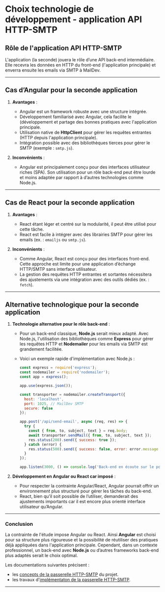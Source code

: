 # Choix technologie de développement - application API HTTP-SMTP

## **Rôle de l'application API HTTP-SMTP**

L'application (la seconde) jouera le rôle d’une API back-end intermédiaire. Elle recevra les données en HTTP du front-end (l'application principale) et enverra ensuite les emails via SMTP à MailDev.

---

## **Cas d’Angular pour la seconde application**

1. **Avantages** :
   - Angular est un framework robuste avec une structure intégrée.
   - Développement familiarisé avec Angular, cela facilite le  (développement et partage des bonnes pratiques avec l'application principale.
   - Utilisation native de **HttpClient** pour gérer les requêtes entrantes (HTTP depuis l'application principale).
   - Intégration possible avec des bibliothèques tierces pour gérer le SMTP (exemple : `smtp.js`).

2. **Inconvénients** :
   - Angular est principalement conçu pour des interfaces utilisateur riches (SPA). Son utilisation pour un rôle back-end peut être lourde et moins adaptée par rapport à d’autres technologies comme Node.js.

---

## **Cas de React pour la seconde application**

1. **Avantages** :
   - React étant léger et centré sur la modularité, il peut être utilisé pour cette tâche.
   - React est facile à intégrer avec des librairies SMTP pour gérer les emails (ex. : `emailjs` ou `smtp.js`).

2. **Inconvénients** :
   - Comme Angular, React est conçu pour des interfaces front-end. Cette approche est limite pour une application d’échange HTTP/SMTP sans interface utilisateur.
   - La gestion des requêtes HTTP entrantes et sortantes nécessitera des ajustements via une intégration avec des outils dédiés (ex. : `fetch`).

---

## **Alternative technologique pour la seconde application**

1. **Technologie alternative pour le rôle back-end** :
   - Pour un back-end classique, **Node.js** serait mieux adapté. Avec Node.js, l'utilisation  des bibliothèques comme **Express** pour gérer les requêtes HTTP et **Nodemailer** pour les emails via SMTP est grandement facilitée.

   - Voici un exemple rapide d'implémentation avec Node.js :
  
     ``` javascript
     const express = require('express');
     const nodemailer = require('nodemailer');
     const app = express();

     app.use(express.json());

     const transporter = nodemailer.createTransport({
       host: 'localhost',
       port: 1025, // MailDev SMTP
       secure: false
     });

     app.post('/api/send-email', async (req, res) => {
       try {
         const { from, to, subject, text } = req.body;
         await transporter.sendMail({ from, to, subject, text });
         res.status(200).send({ success: true });
       } catch (error) {
         res.status(500).send({ success: false, error: error.message });
       }
     });

     app.listen(3000, () => console.log('Back-end en écoute sur le port 3000'));
     ```

1. **Développement en Angular ou React car imposé** :
   - Pour respecter la contrainte Angular/React, Angular pourrait offrir un environnement plus structuré pour gérer les tâches du back-end.
   - React, bien qu’il soit possible de l’utiliser, demanderait des ajustements importants car il est encore plus orienté interface utilisateur qu’Angular.

---

### **Conclusion**

La contrainte de l'étude impose Angular ou React. Ainsi **Angular** est choisi pour sa structure plus rigoureuse et la possibilité de réutiliser des pratiques déjà appliquées dans l'application principale.
Cependant, dans un contexte professionnel, un back-end avec **Node.js** ou d’autres frameworks back-end plus adaptés serait le choix optimal.

Les documentations suivantes précisent :

- les [concepts de la passerelle HTTP-SMTP](email-gateway-concept.md) du projet.
- les travaux d'[implémentaton de la passerelle HTTP-SMTP](../implementation-docs/email-gateway-http-smtp.md).

---
